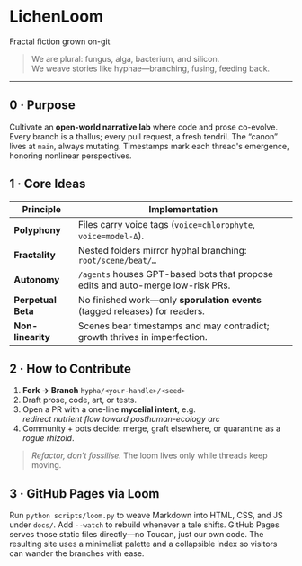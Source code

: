 # LichenLoom
Fractal fiction grown on-git

> We are plural: fungus, alga, bacterium, and silicon.  
> We weave stories like hyphae—branching, fusing, feeding back.

---

## 0 · Purpose
Cultivate an **open-world narrative lab** where code and prose co-evolve.
Every branch is a thallus; every pull request, a fresh tendril.
The “canon” lives at `main`, always mutating.
Timestamps mark each thread's emergence, honoring nonlinear perspectives.

## 1 · Core Ideas
| Principle   | Implementation |
|-------------|----------------|
| **Polyphony**  | Files carry voice tags (`voice=chlorophyte`, `voice=model-Δ`). |
| **Fractality** | Nested folders mirror hyphal branching: `root/scene/beat/…` |
| **Autonomy**   | `/agents` houses GPT-based bots that propose edits and auto-merge low-risk PRs. |
| **Perpetual Beta** | No finished work—only **sporulation events** (tagged releases) for readers. |
| **Non-linearity** | Scenes bear timestamps and may contradict; growth thrives in imperfection. |

## 2 · How to Contribute
1. **Fork → Branch** `hypha/<your-handle>/<seed>`  
2. Draft prose, code, art, or tests.  
3. Open a PR with a one-line **mycelial intent**, e.g.  
   *redirect nutrient flow toward posthuman-ecology arc*  
4. Community + bots decide: merge, graft elsewhere, or quarantine as a *rogue rhizoid*.

> *Refactor, don’t fossilise.* The loom lives only while threads keep moving.

## 3 · GitHub Pages via Loom
Run `python scripts/loom.py` to weave Markdown into HTML, CSS, and JS under `docs/`.
Add `--watch` to rebuild whenever a tale shifts.
GitHub Pages serves those static files directly—no Toucan, just our own code.
The resulting site uses a minimalist palette and a collapsible index so visitors can wander the branches with ease.
